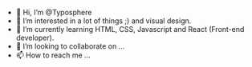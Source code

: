 - 👋 Hi, I’m @Typosphere
- 👀 I’m interested in a lot of things ;) and visual design.
- 🌱 I’m currently learning HTML, CSS, Javascript and React (Front-end developer).
- 💞️ I’m looking to collaborate on ...
- 📫 How to reach me ...

<!---
Typosphere/Typosphere is a ✨ special ✨ repository because its `README.md` (this file) appears on your GitHub profile.
You can click the Preview link to take a look at your changes.
--->
